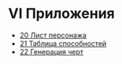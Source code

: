# VI Приложения

- [20 Лист персонажа](20_Лист_персонажа.md)
- [21 Таблица способностей](21_Таблица_способностей.md)
- [22 Генерация черт](22_Генерация_черт.md)
